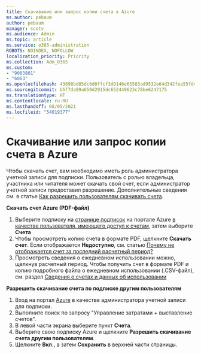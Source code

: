 ```yaml
---
title: Скачивание или запрос копии счета в Azure
ms.author: pebaum
author: pebaum
manager: scotv
ms.audience: Admin
ms.topic: article
ms.service: o365-administration
ROBOTS: NOINDEX, NOFOLLOW
localization_priority: Priority
ms.collection: Adm_O365
ms.custom:
- "9003801"
- "6863"
ms.openlocfilehash: 43898bd85dc6d0ffcf3d9146e65583ad9532e64d342fea55fd48e055caf133a4
ms.sourcegitcommit: b5f7da89a650d2915dc652449623c78be6247175
ms.translationtype: HT
ms.contentlocale: ru-RU
ms.lasthandoff: 08/05/2021
ms.locfileid: "54019377"
---
```

# <a name="download-or-request-a-copy-of-my-bill-in-azure"></a>Скачивание или запрос копии счета в Azure

Чтобы скачать счет, вам необходимо иметь роль администратора учетной записи для подписки. Пользователь с ролью владельца, участника или читателя может скачать свой счет, если администратор учетной записи предоставил разрешение. Дополнительные сведения см. в статье [Как разрешить пользователям скачивать счета](https://docs.microsoft.com/azure/cost-management-billing/manage/manage-billing-access#opt-in).

**Скачать счет Azure (PDF-файл)**

1. Выберите подписку на [странице подписок](https://portal.azure.com/#blade/Microsoft_Azure_Billing/SubscriptionsBlade) на портале Azure [в качестве пользователя, имеющего доступ к счетам](https://docs.microsoft.com/azure/cost-management-billing/manage/manage-billing-access?WT.mc_id=Portal-Microsoft_Azure_Support), затем выберите **Счета**
2. Чтобы просмотреть копию счета в формате PDF, щелкните **Скачать счет**. Если отображается **Недоступно**, см. статью [Почему не отображается счет за последний расчетный период?](https://docs.microsoft.com/azure/cost-management-billing/manage/download-azure-invoice-daily-usage-date?WT.mc_id=Portal-Microsoft_Azure_Support#noinvoice)
3. Просмотреть сведения о ежедневном использовании можно, щелкнув расчетный период. Чтобы получить счет в формате PDF и копию подробного файла о ежедневном использовании (.CSV-файл), см. раздел [Сведения о счетах и данных об использовании](https://docs.microsoft.com/azure/cost-management-billing/manage/download-azure-invoice-daily-usage-date?WT.mc_id=Portal-Microsoft_Azure_Support)  

**Разрешить скачивание счета по подписке другим пользователям**

1. Вход на портал [Azure](https://portal.azure.com/) в качестве администратора учетной записи для подписки.
2. Выполните поиск по запросу "Управление затратами + выставление счетов".
3. В левой части экрана выберите пункт **Счета**.
4. Выберите свою подписку Azure и щелкните **Разрешить скачивание счета другим пользователям**.
5. Щелкните **Вкл.**, а затем **Сохранить** в верхней части страницы.
